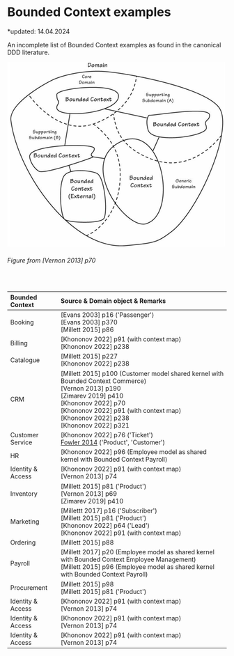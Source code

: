 # Bounded Context examples

*updated: 14.04.2024 <br>

An incomplete list of Bounded Context examples as found in the canonical DDD literature.

![Domain Driven Design](./img/boundedcontextexample.png)
<br>
###### Figure from [Vernon 2013] p70

<br>


| Bounded Context        |Source & Domain object & Remarks                                        |
| :-------------------------------- | :-------------------------------------------------------------------------------------------------------------- |
| Booking          | [Evans 2003] p16 ('Passenger') <br> [Evans 2003] p370 <br> [Millett 2015] p86                                        |
| Billing   | [Khononov 2022] p91 (with context map)  <br> [Khononov 2022] p238                                       |
| Catalogue   | [Millett 2015] p227 <br> [Khononov 2022] p238                                    |
| CRM | [Millett 2015] p100 (Customer model shared kernel with Bounded Context Commerce) <br> [Vernon 2013] p190 <br> [Zimarev 2019] p410 <br>  [Khononov 2022] p70  <br> [Khononov 2022] p91 (with context map) <br> [Khononov 2022] p238 <br> [Khononov 2022] p321                   |
| Customer Service    | [Khononov 2022] p76 ('Ticket') <br> [Fowler 2014](https://martinfowler.com/bliki/BoundedContext.html) ('Product', 'Customer')        |
| HR | [Khononov 2022] p96 (Employee model as shared kernel with Bounded Context Payroll)         |
| Identity & Access    | [Khononov 2022] p91 (with context map)  <br> [Vernon 2013] p74        |
| Inventory    | [Millett 2015] p81 ('Product') <br> [Vernon 2013] p69 <br> [Zimarev 2019] p410          |
| Marketing    | [Millettt 2017] p16 ('Subscriber')  <br> [Millett 2015] p81 ('Product') <br> [Khononov 2022] p64 ('Lead') <br> [Khononov 2022] p91 (with context map)        |
| Ordering    | [Millett 2015] p88           |
| Payroll    | [Millett 2017] p20 (Employee model as shared kernel with Bounded Context Employee Management) <br> [Millett 2015] p96 (Employee model as shared kernel with Bounded Context Payroll)       |
| Procurement    | [Millett 2015] p98 <br> [Millett 2015] p81 ('Product')        |
| Identity & Access    | [Khononov 2022] p91 (with context map)  <br> [Vernon 2013] p74        |
| Identity & Access    | [Khononov 2022] p91 (with context map)  <br> [Vernon 2013] p74        |
| Identity & Access    | [Khononov 2022] p91 (with context map)  <br> [Vernon 2013] p74        |





